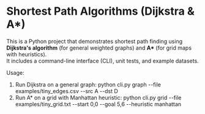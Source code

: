 # Shortest Path Algorithms (Dijkstra & A*)

This is a Python project that demonstrates shortest path finding using **Dijkstra's algorithm** (for general weighted graphs) and **A\*** (for grid maps with heuristics).  
It includes a command-line interface (CLI), unit tests, and example datasets.


Usage: 
1. Run Dijkstra on a general graph: python cli.py graph --file examples/tiny_edges.csv --src A --dst D
2. Run A* on a grid with Manhattan heuristic: python cli.py grid --file examples/tiny_grid.txt --start 0,0 --goal 5,6 --heuristic manhattan


